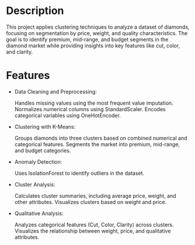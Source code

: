 # Description

This project applies clustering techniques to analyze a dataset of diamonds, focusing on segmentation by price, weight, and quality characteristics. The goal is to identify premium, mid-range, and budget segments in the diamond market while providing insights into key features like cut, color, and clarity.

# Features

- Data Cleaning and Preprocessing:

  Handles missing values using the most frequent value imputation.
  Normalizes numerical columns using StandardScaler.
  Encodes categorical variables using OneHotEncoder.

- Clustering with K-Means:

  Groups diamonds into three clusters based on combined numerical and categorical features.
  Segments the market into premium, mid-range, and budget categories.

- Anomaly Detection:

  Uses IsolationForest to identify outliers in the dataset.

- Cluster Analysis:

  Calculates cluster summaries, including average price, weight, and other attributes.
  Visualizes clusters based on weight and price.

- Qualitative Analysis:

  Analyzes categorical features (Cut, Color, Clarity) across clusters.
  Visualizes the relationship between weight, price, and qualitative attributes.

